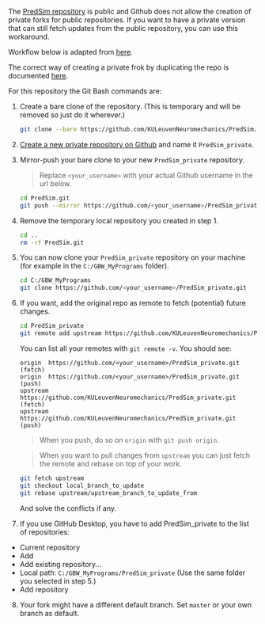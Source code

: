 The [PredSim repository](https://github.com/KULeuvenNeuromechanics/PredSim) is public and Github does not allow the creation of private forks for public repositories.
If you want to have a private version that can still fetch updates from the public repository, you can use this workaround.

Workflow below is adapted from [here](https://gist.github.com/0xjac/85097472043b697ab57ba1b1c7530274).

The correct way of creating a private frok by duplicating the repo is documented [here](https://help.github.com/articles/duplicating-a-repository/).

For this repository the Git Bash commands are:

 1. Create a bare clone of the repository.
    (This is temporary and will be removed so just do it wherever.)
    ```bash
    git clone --bare https://github.com/KULeuvenNeuromechanics/PredSim.git
    ```

 2. [Create a new private repository on Github](https://help.github.com/articles/creating-a-new-repository/) and name it `PredSim_private`.

 3. Mirror-push your bare clone to your new `PredSim_private` repository.
    > Replace `<your_username>` with your actual Github username in the url below.
    
    ```bash
    cd PredSim.git
    git push --mirror https://github.com/<your_username>/PredSim_private.git
    ```

 4. Remove the temporary local repository you created in step 1.
    ```bash
    cd ..
    rm -rf PredSim.git
    ```
    
 5. You can now clone your `PredSim_private` repository on your machine (for example in the `C:/GBW_MyPrograms` folder).
    ```bash
    cd C:/GBW_MyPrograms
    git clone https://github.com/<your_username>/PredSim_private.git
    ```
   
 6. If you want, add the original repo as remote to fetch (potential) future changes.
    ```bash
    cd PredSim_private
    git remote add upstream https://github.com/KULeuvenNeuromechanics/PredSim.git
    ```
    You can list all your remotes with `git remote -v`. You should see:
    ```
    origin	https://github.com/<your_username>/PredSim_private.git (fetch)
    origin	https://github.com/<your_username>/PredSim_private.git (push)
    upstream	https://github.com/KULeuvenNeuromechanics/PredSim_private.git (fetch)
    upstream	https://github.com/KULeuvenNeuromechanics/PredSim_private.git (push)
    ```
    > When you push, do so on `origin` with `git push origin`.
   
    > When you want to pull changes from `upstream` you can just fetch the remote and rebase on top of your work.
    ```bash
    git fetch upstream
	git checkout local_branch_to_update
    git rebase upstream/upstream_branch_to_update_from
    ```
    And solve the conflicts if any.

 7. If you use GitHub Desktop, you have to add PredSim_private to the list of repositories:
   - Current repository
   - Add
   - Add existing repository...
   - Local path: `C:/GBW_MyPrograms/PredSim_private` (Use the same folder you selected in step 5.)
   - Add repository
   
 8. Your fork might have a different default branch. Set `master` or your own branch as default.

 